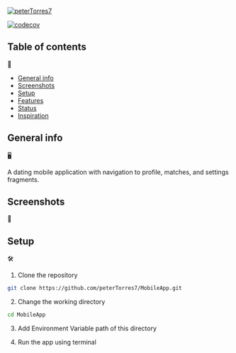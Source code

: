 [![peterTorres7](https://circleci.com/gh/peterTorres7/MobileApp.svg?style=svg)](https://app.circleci.com/pipelines/github/peterTorres7)

[![codecov](https://codecov.io/gh/peterTorres7/MobileApp/branch/master/graph/badge.svg?token=7RUVCAD0HF)](https://codecov.io/gh/peterTorres7/MobileApp)

## Table of contents
📂

* [General info](#general-info)
* [Screenshots](#screenshots)
* [Setup](#setup)
* [Features](#features)
* [Status](#status)
* [Inspiration](#inspiration)

## General info
🖥️

A dating mobile application with navigation to profile, matches, and settings fragments.

## Screenshots
🎇

## Setup
🛠

1. Clone the repository

```Bash
git clone https://github.com/peterTorres7/MobileApp.git
```
2. Change the working directory

```Bash
cd MobileApp
```

3. Add Environment Variable path of this directory

4. Run the app using terminal
